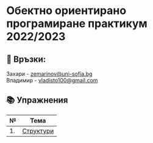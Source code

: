 # Обектно ориентирано програмиране практикум 2022/2023

:love_letter: Връзки:<br>
---

Захари - zemarinov@uni-sofia.bg <br>
Владимир - vladisto100@gmail.com

## :books: Упражнения

| №   | Тема                                                                                                                                                                        |
| --- | --------------------------------------------------------------------------------------------------------------------------------------------------------------------------- |
| 1.  | [Структури](./01-structs)                                                                 |

